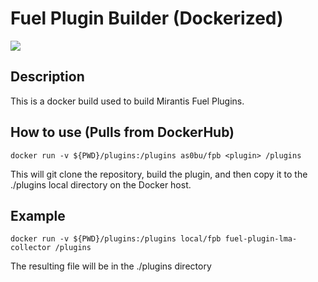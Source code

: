 # Fuel Plugin Builder (Dockerized)

[![](https://badge.imagelayers.io/as0bu/fpb:latest.svg)](https://imagelayers.io/?images=as0bu/fpb:latest 'Get your own badge on imagelayers.io')

## Description
This is a docker build used to build Mirantis Fuel Plugins.

## How to use (Pulls from DockerHub)
    docker run -v ${PWD}/plugins:/plugins as0bu/fpb <plugin> /plugins

This will git clone the repository, build the plugin, and then copy it to the
./plugins local directory on the Docker host.

## Example
    docker run -v ${PWD}/plugins:/plugins local/fpb fuel-plugin-lma-collector /plugins

The resulting file will be in the ./plugins directory
